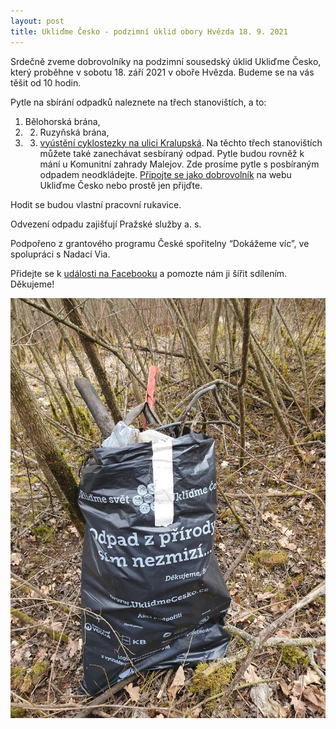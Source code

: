 ```yaml
---
layout: post
title: Ukliďme Česko - podzimní úklid obory Hvězda 18. 9. 2021
---
```


Srdečně zveme dobrovolníky na podzimní sousedský úklid Ukliďme Česko, který proběhne v sobotu 18. září 2021 v oboře Hvězda. Budeme se na vás těšit od 10 hodin.

Pytle na sbírání odpadků naleznete na třech stanovištích, a to:
1) Bělohorská brána,
2) 2) Ruzyňská brána,
3) 3) [vyústění cyklostezky na ulici Kralupská](https://en.mapy.cz/zakladni?x=14.4000000&y=50.0500000&z=11&q=GPS%2050.0814033N%2C%2014.3211742E).
Na těchto třech stanovištích můžete také zanechávat sesbíraný odpad.
Pytle budou rovněž k mání u Komunitní zahrady Malejov. Zde prosíme pytle s posbíraným odpadem neodkládejte.
[Připojte se jako dobrovolník](https://www.uklidmecesko.cz/zapojitse/dobrovolnik) na webu Ukliďme Česko nebo prostě jen přijďte.

Hodit se budou vlastní pracovní rukavice.

Odvezení odpadu zajišťují Pražské služby a. s.

Podpořeno z grantového programu České spořitelny “Dokážeme víc”, ve spolupráci s Nadací Via.

Přidejte se k [události na Facebooku](https://www.facebook.com/events/837433513629338?ref=newsfeed) a pomozte nám ji šířit sdílením. Děkujeme!

![Ukliďme Česko](/assets/article_images/pytel_odpadu.jpg)
